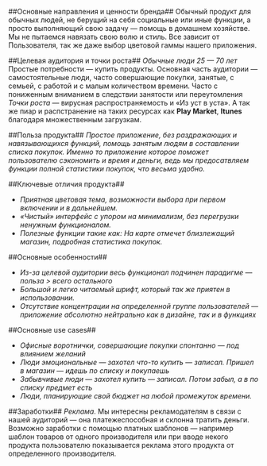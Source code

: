 ##Основные направления и ценности бренда##
Обычный продукт для обычных людей, не берущий на себя социальные или иные функции, а просто выполняющий свою задачу — помощь в домашнем хозяйстве. Мы не пытаемся навязать свою волю и стиль. Все зависит от Пользователя, так же даже выбор цветовой гаммы нашего приложения.


##Целевая аудитория и точки роста##
*Обычные люди 25 — 70 лет*
Простые потребности — купить продукты. Основная часть аудитории — самостоятельные люди, часто совершающие покупки,  занятые, с семьей, с работой и с малым количеством времени. Часто с пониженным вниманием в следствии занятости или переутомления
*Точки роста* — вирусная распространяемость и «Из уст в уста».
А так же пиар и распстранение на таких ресурсах как **Play Market**, **Itunes** благодаря множественным загрузкам.


##Польза продукта##
*Простое приложение, без раздражающих и навязывающихся функций, помощь занятым людям в составлении списка покупок.*
*Именно то приложение которое поможет пользователю сэкономить и время и деньги, ведь мы предосатвляем функции  полной статистики покупок, что весьма удобно.*

##Ключевые отличия продукта##
- *Приятная цветовая тема, возможности выбора при первом включении и в дальнейшем.*
- *«Чистый» интерфейс с упором на минимализм, без перегрузки ненужным функционалом.*
- *Полезные функции такие как: На карте отмечет близлежащий магазин, подробная статистика покупок.*


##Основные особенности##
- *Из-за целевой аудитории весь функционал подчинен парадигме — польза > всего остального*
- *Большой и легко читаемый шрифт, который так же приятен в использовании.*
- *Отсутствие концентрации на определенной группе пользователей — приложение абсолютно нейтрально как в дизайне, так и в функциях*


##Основные use cases##
- *Офисные воротнички, совершающие покупки спонтанно — под влиянием желаний*
- *Люди эмоциональные — захотел что-то купить — записал. Пришел в магазин — идешь по списку и покупаешь*
- *Забывчивые люди — захотел купить — записал. Потом забыл, а в по списку предмет есть*
- *Люди, планирующие свой бюджет на любой промежуток времени.*


##Заработки##
*Реклама*. Мы интересны рекламодателям в связи с нашей аудиторий — она платежеспособная и склонна тратить деньги. Возможно заработки с помощью платных шаблонов — например шаблон товаров от одного производителя или при вводе некого продукта пользователю показывается реклама этого продукта от определенного производителя.

